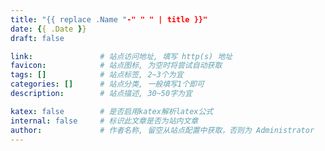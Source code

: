 ```yaml
---
title: "{{ replace .Name "-" " " | title }}"
date: {{ .Date }}
draft: false

link:               # 站点访问地址, 填写 http(s) 地址
favicon:            # 站点图标, 为空时将尝试自动获取
tags: []            # 站点标签, 2~3个为宜
categories: []      # 站点分类, 一般填写1个即可
description:        # 站点描述, 30~50字为宜

katex: false        # 是否启用katex解析latex公式
internal: false     # 标识此文章是否为站内文章
author: 		    # 作者名称, 留空从站点配置中获取，否则为 Administrator
---
```

